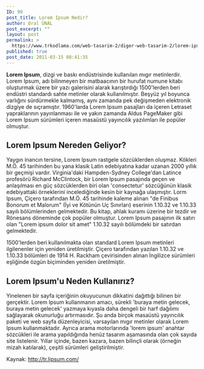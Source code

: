 ```yaml
---
ID: 99
post_title: Lorem Ipsum Nedir?
author: Oral ÜNAL
post_excerpt: ""
layout: post
permalink: >
  https://www.trkodlama.com/web-tasarim-2/diger-web-tasarim-2/lorem-ipsum-nedir-99.html
published: true
post_date: 2011-03-15 08:41:35
---
```

<strong>Lorem Ipsum</strong>, dizgi ve baskı endüstrisinde kullanılan mıgır metinlerdir. Lorem Ipsum, adı bilinmeyen bir matbaacının bir hurufat numune kitabı oluşturmak üzere bir yazı galerisini alarak karıştırdığı 1500'lerden beri endüstri standardı sahte metinler olarak kullanılmıştır. Beşyüz yıl boyunca varlığını sürdürmekle kalmamış, aynı zamanda pek değişmeden elektronik dizgiye de sıçramıştır. 1960'larda Lorem Ipsum pasajları da içeren Letraset yapraklarının yayınlanması ile ve yakın zamanda Aldus PageMaker gibi Lorem Ipsum sürümleri içeren masaüstü yayıncılık yazılımları ile popüler olmuştur.
<h2>Lorem Ipsum Nereden Geliyor?</h2>
Yaygın inancın tersine, Lorem Ipsum rastgele sözcüklerden oluşmaz. Kökleri M.Ö. 45 tarihinden bu yana klasik Latin edebiyatına kadar uzanan 2000 yıllık bir geçmişi vardır. Virginia'daki Hampden-Sydney College'dan Latince profesörü Richard McClintock, bir Lorem Ipsum pasajında geçen ve anlaşılması en güç sözcüklerden biri olan 'consectetur' sözcüğünün klasik edebiyattaki örneklerini incelediğinde kesin bir kaynağa ulaşmıştır. Lorm Ipsum, Çiçero tarafından M.Ö. 45 tarihinde kaleme alınan "de Finibus Bonorum et Malorum" (İyi ve Kötünün Uç Sınırları) eserinin 1.10.32 ve 1.10.33 sayılı bölümlerinden gelmektedir. Bu kitap, ahlak kuramı üzerine bir tezdir ve Rönesans döneminde çok popüler olmuştur. Lorem Ipsum pasajının ilk satırı olan "Lorem ipsum dolor sit amet" 1.10.32 sayılı bölümdeki bir satırdan gelmektedir.

1500'lerden beri kullanılmakta olan standard Lorem Ipsum metinleri ilgilenenler için yeniden üretilmiştir. Çiçero tarafından yazılan 1.10.32 ve 1.10.33 bölümleri de 1914 H. Rackham çevirisinden alınan İngilizce sürümleri eşliğinde özgün biçiminden yeniden üretilmiştir.
<h2>Lorem Ipsum'u Neden Kullanırız?</h2>
Yinelenen bir sayfa içeriğinin okuyucunun dikkatini dağıttığı bilinen bir gerçektir. Lorem Ipsum kullanmanın amacı, sürekli 'buraya metin gelecek, buraya metin gelecek' yazmaya kıyasla daha dengeli bir harf dağılımı sağlayarak okunurluğu artırmasıdır. Şu anda birçok masaüstü yayıncılık paketi ve web sayfa düzenleyicisi, varsayılan mıgır metinler olarak Lorem Ipsum kullanmaktadır. Ayrıca arama motorlarında 'lorem ipsum' anahtar sözcükleri ile arama yapıldığında henüz tasarım aşamasında olan çok sayıda site listelenir. Yıllar içinde, bazen kazara, bazen bilinçli olarak (örneğin mizah katılarak), çeşitli sürümleri geliştirilmiştir.

Kaynak: http://tr.lipsum.com/